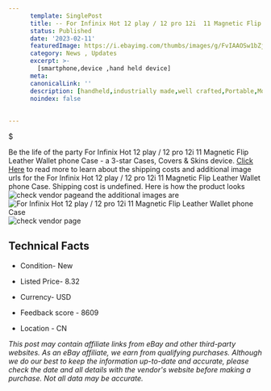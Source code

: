 ```yaml
---
      template: SinglePost
      title: -- For Infinix Hot 12 play / 12 pro 12i  11 Magnetic Flip Leather Wallet phone Case
      status: Published
      date: '2023-02-11'
      featuredImage: https://i.ebayimg.com/thumbs/images/g/FvIAAOSw1bZjaboP/s-l225.jpg
      category: News , Updates
      excerpt: >-
        [smartphone,device ,hand held device]
      meta:
      canonicalLink: ''
      description: [handheld,industrially made,well crafted,Portable,Mobile,Compact,Convenient,Lightweight,Maneuverable,Man-portable,Miniature,Carriable,Hand-held,Light,Holdable,Transportable,Mobile device,Pocket-sized,On-the-go,Wireless,Cordless,Compact size,Convenient size, smartphone,device ,hand held device]
      noindex: false
      
        
---
```

$

Be the life of the party For Infinix Hot 12 play / 12 pro 12i  11 Magnetic Flip Leather Wallet phone Case - a 3-star Cases, Covers & Skins device. [Click Here](https://www.ebay.com/itm/155244993768?hash=item2425529ce8%3Ag%3AFvIAAOSw1bZjaboP&mkevt=1&mkcid=1&mkrid=711-53200-19255-0&campid=%253CePNCampaignId%253E&customid=%253CreferenceId%253E&toolid=10049) to read more to learn about the shipping costs and additional image urls for the For Infinix Hot 12 play / 12 pro 12i  11 Magnetic Flip Leather Wallet phone Case. Shipping cost is undefined. Here is how the product looks ![check vendor page](https://i.ebayimg.com/thumbs/images/g/FvIAAOSw1bZjaboP/s-l225.jpg)and the additional images are![For Infinix Hot 12 play / 12 pro 12i  11 Magnetic Flip Leather Wallet phone Case](https://i.ebayimg.com/images/g/FvIAAOSw1bZjaboP/s-l1200.jpg)![check vendor page](https://origin-galleryplus.ebayimg.com/ws/web/155244993768_2_0_1/225x225.jpg,https://origin-galleryplus.ebayimg.com/ws/web/155244993768_3_0_1/225x225.jpg,https://origin-galleryplus.ebayimg.com/ws/web/155244993768_4_0_1/225x225.jpg,https://origin-galleryplus.ebayimg.com/ws/web/155244993768_5_0_1/225x225.jpg,https://origin-galleryplus.ebayimg.com/ws/web/155244993768_6_0_1/225x225.jpg,https://origin-galleryplus.ebayimg.com/ws/web/155244993768_7_0_1/225x225.jpg,https://origin-galleryplus.ebayimg.com/ws/web/155244993768_8_0_1/225x225.jpg,https://origin-galleryplus.ebayimg.com/ws/web/155244993768_9_0_1/225x225.jpg,https://origin-galleryplus.ebayimg.com/ws/web/155244993768_10_0_1/225x225.jpg,https://origin-galleryplus.ebayimg.com/ws/web/155244993768_11_0_1/225x225.jpg,https://origin-galleryplus.ebayimg.com/ws/web/155244993768_12_0_1/225x225.jpg)



 ## Technical Facts 



     
      

 - Condition- New 


      

 - Listed Price- 8.32 


      

 - Currency- USD 


      

 - Feedback score - 8609 


      

 - Location - CN 


      
      

 *_This post may contain affiliate links from eBay and other third-party websites. As an eBay affiliate, we earn from qualifying purchases. Although we do our best to keep the information up-to-date and accurate, please check the date and all details with the vendor's website before making a purchase. Not all data may be accurate._*






